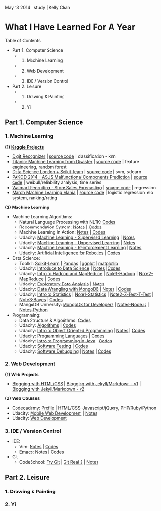 May 13 2014 | study | Kelly Chan
# What I Have Learned For A Year

Table of Contents
- Part 1. Computer Science
    - 1. Machine Learning
    - 2. Web Development
    - 3. IDE / Version Control
- Part 2. Leisure
    - 1. Drawing & Painting
    - 2. Yi

## Part 1. Computer Science

### 1. Machine Learning

<b>(1) [Kaggle Projects](http://www.kaggle.com/users/112202/kelly-chan)</b>  

- [Digit Recognizer](http://www.kaggle.com/c/digit-recognizer) | [source code](https://github.com/KellyChan/digit-recognizer) | classification - knn
- [Titanic: Machine Learning from Disaster](http://www.kaggle.com/c/titanic-gettingStarted) | [source code](https://github.com/KellyChan/titanic-survivors-prediction) | feature engineering, random forest
- [Data Science London + Scikit-learn](http://www.kaggle.com/c/data-science-london-scikit-learn) | [source code](https://github.com/KellyChan/classifier) | svm, sklearn
- [PAKDD 2014 - ASUS Malfunctional Components Prediction](http://www.kaggle.com/c/pakdd-cup-2014) | [source code](https://github.com/KellyChan/manufacturing) | weibull/reliability analysis, time series
- [Walmart Recruiting - Store Sales Forecasting](http://www.kaggle.com/c/walmart-recruiting-store-sales-forecasting) | [source code](https://github.com/KellyChan/sales-prediction) | regression
- [March Machine Learning Mania](http://www.kaggle.com/c/march-machine-learning-mania) | [source code](https://github.com/KellyChan/game-predictor) | logistic regression, elo system, ranking/rating

<b>(2) Machine Learning</b>  

- Machine Learning Algorithms:
    - Natural Language Processing with NLTK: [Codes](https://github.com/KellyChan/Python/tree/master/examples/nltk)
    - Recommendation System: [Notes](https://github.com/KellyChan/notebook/blob/master/tech/20140112-Recommendation_Algorithms.md) | [Codes](https://github.com/KellyChan/Python/tree/master/examples/RecommendationSystem)
    - Machine Learning In Action: [Notes](https://github.com/KellyChan/notebook/blob/master/tech/20140115-ML1_Classification.md) | [Codes](https://github.com/KellyChan/Python/tree/master/examples/Machine%20Learning%20In%20Action)
    - Udacity: [Machine Learning - Supervised Learning](https://www.udacity.com/course/ud675) | [Notes](https://github.com/KellyChan/notebook/blob/master/tech/20140318-Machine_Learning_Supervised_Learning.md)
    - Udacity: [Machine Learning - Unpervised Learning](https://www.udacity.com/course/ud741) | [Notes](https://github.com/KellyChan/notebook/blob/master/tech/20140416-Machine_Learning_Unsupervised_Learning.md)
    - Udacity: [Machine Learning - Reinforcement Learning](https://www.udacity.com/course/ud820) | [Notes](https://github.com/KellyChan/notebook/blob/master/tech/20140513-Machine_Learning_Reinforcement_Learning.md)
    - Udacity: [Artificial Intelligence for Robotics](https://www.udacity.com/course/cs373) | [Codes](https://github.com/KellyChan/Python/tree/master/examples/AI%20for%20Robotics)
- Data Science:
    - Toolkit: [Scikit-Learn](https://github.com/KellyChan/Python/tree/master/examples/scikit-learn/examples/general) | [Pandas](https://github.com/KellyChan/notebook/blob/master/tech/20140305-Ten_Minutes_to_Pandas.md) | [ggplot](https://github.com/KellyChan/notebook/blob/master/tech/20140310-Plotting_Time_Series_with_ggplot.md) | [matplotlib](https://github.com/KellyChan/notebook/blob/master/tech/20140306-2D_Plot_with_Matplotlib.md)
    - Udacity: [Introduce to Data Science](https://www.udacity.com/course/ud359) | [Notes](https://github.com/KellyChan/notebook/blob/master/tech/20140226-Data_Analysis.md) |[Codes](https://github.com/KellyChan/Python/tree/master/examples/DataScience)
    - Udacity: [Intro to Hadoop and MapReduce](https://www.udacity.com/course/ud617) | [Note1-Hadoop](http://www.slideshare.net/wailamchan/hdfs-and-map-reduce) | [Note2-MapReduce](https://github.com/KellyChan/notebook/blob/master/tech/20140222-MapReduce_Design_Patterns.md) | [Codes](https://github.com/KellyChan/Python/tree/master/examples/MapReduce)
    - Udacity: [Exploratory Data Analysis](https://www.udacity.com/course/ud651) | [Notes](https://github.com/KellyChan/notebook/blob/master/tech/20140313-Exploratory_Data_Analysis.md)
    - Udacity: [Data Wrangling with MongoDB](https://www.udacity.com/course/ud032) | [Notes](https://github.com/KellyChan/notebook/blob/master/tech/20140227-Data_Wrangling_with_MongoDB.md) | [Codes](https://github.com/KellyChan/Python/tree/master/examples/Data%20Wrangling%20with%20MongoDB)
    - Udacity: [Intro to Statistics](https://www.udacity.com/course/st101) | [Note1-Statistics](http://www.slideshare.net/wailamchan/statistics-28446692) | [Note2-Z-Test-T-Test](http://www.slideshare.net/wailamchan/ztest-and-ttest) | [Note3-Bayes](http://www.slideshare.net/wailamchan/bayes-rules) | [Codes](https://github.com/KellyChan/Python/tree/master/examples/Statistics)
    - MangoDB University: [MongoDB for Developers](https://university.mongodb.com/courses/10gen/M101P/2014_February/about) | [Notes-Node.js](https://github.com/KellyChan/notebook/blob/master/tech/20140203-MongoDB_for_Nodejs_Developers_1.md) | [Notes-Python](https://github.com/KellyChan/notebook/blob/master/tech/20140204-MongoDB_for_Developers_Week1.md)
- Programming: 
    - Data Structure & Algorithms: [Codes](https://github.com/KellyChan/Python/tree/master/examples/Data_Structures_and_Algorithms)
    - Udacity: [Algorithms](https://www.udacity.com/course/cs215) | [Codes](https://github.com/KellyChan/Python/tree/master/examples/Social%20Network%20Analysis)
    - Udacity: [Intro to Object Oriented Programming](https://www.udacity.com/course/ud036) | [Notes](https://github.com/KellyChan/notebook/blob/master/tech/20140430-Object_Oriented_Programming.md) | [Codes](https://github.com/KellyChan/Python/tree/master/examples/python_turtle)
    - Udacity: [Programming Languages](https://www.udacity.com/course/cs262) | [Codes](https://github.com/KellyChan/Python/tree/master/examples/Web%20Browser)
    - Udacity: [Intro to Programming in Java](https://www.udacity.com/course/cs046) | [Codes](https://github.com/KellyChan/Java/tree/master/examples/Programming%20in%20Java)
    - Udacity: [Software Testing](https://www.udacity.com/course/cs258) | [Codes](https://github.com/KellyChan/Python/tree/master/examples/Software%20Testing)
    - Udacity: [Software Debugging](https://www.udacity.com/course/cs259) | [Notes](http://www.slideshare.net/wailamchan/software-debugging) | [Codes](https://github.com/KellyChan/Python/tree/master/examples/Software%20Debugging)



### 2. Web Development

<b>(1) Web Projects</b>  

- [Blogging with HTML/CSS](https://github.com/KellyChan/blogalpha) | [Blogging with Jekyll/Markdown - v1](https://github.com/KellyChan/blog) | [Blogging with Jekyll/Markdown - v2](https://github.com/KellyChan/artechresearch)

<b>(2) Web Courses</b>  

- Codecademy: [Profile](http://www.codecademy.com/kellychan) | HTML/CSS, Javascript/jQuery, PHP/Ruby/Python
- Udacity: [Mobile Web Development](https://www.udacity.com/course/cs256) | [Notes](https://github.com/KellyChan/notebook/blob/master/tech/20140122-Mobile_Web_Development.md)
- Udacity: [Web Development](https://www.udacity.com/course/cs253)

### 3. IDE / Version Control

- IDE:
    - Vim: [Notes](https://github.com/KellyChan/notebook/blob/master/tech/20140118-Vim_Commands.md) | [Codes](https://github.com/KellyChan/vim)
    - Emacs: [Notes](https://github.com/KellyChan/notebook/blob/master/tech/20140307-Emacs_Commands.md) | [Codes](https://github.com/KellyChan/emacs) 
- Git
    - CodeSchool: [Try Git](https://www.codeschool.com/courses/try-git) | [Git Real 2](https://www.codeschool.com/courses/git-real-2) | [Notes](https://github.com/KellyChan/notebook/blob/master/tech/20140112-Git_Commands.md)

## Part 2. Leisure

### 1. Drawing & Painting
### 2. Yi
